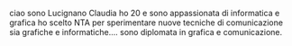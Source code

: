 ciao sono Lucignano Claudia ho  20 e sono appassionata di informatica e grafica ho scelto NTA per sperimentare nuove tecniche di comunicazione sia grafiche e informatiche.... sono diplomata in grafica e comunicazione.
